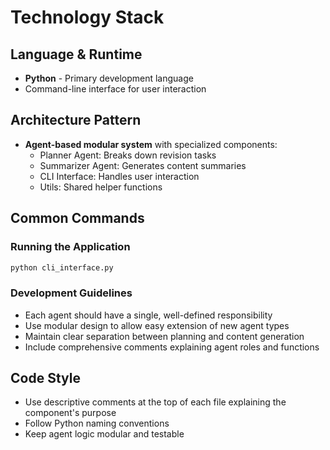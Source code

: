 # Technology Stack

## Language & Runtime
- **Python** - Primary development language
- Command-line interface for user interaction

## Architecture Pattern
- **Agent-based modular system** with specialized components:
  - Planner Agent: Breaks down revision tasks
  - Summarizer Agent: Generates content summaries
  - CLI Interface: Handles user interaction
  - Utils: Shared helper functions

## Common Commands

### Running the Application
```bash
python cli_interface.py
```

### Development Guidelines
- Each agent should have a single, well-defined responsibility
- Use modular design to allow easy extension of new agent types
- Maintain clear separation between planning and content generation
- Include comprehensive comments explaining agent roles and functions

## Code Style
- Use descriptive comments at the top of each file explaining the component's purpose
- Follow Python naming conventions
- Keep agent logic modular and testable